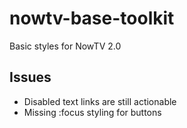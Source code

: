 # nowtv-base-toolkit
Basic styles for NowTV 2.0


## Issues

- Disabled text links are still actionable
- Missing :focus styling for buttons
